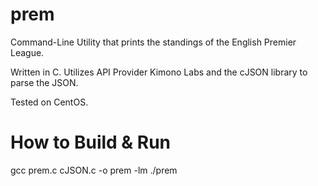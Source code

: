 prem
====

Command-Line Utility that prints the standings of the English Premier League.

Written in C. Utilizes API Provider Kimono Labs and the cJSON library to parse the JSON.

Tested on CentOS.

How to Build & Run
==================

gcc prem.c cJSON.c -o prem -lm
./prem
